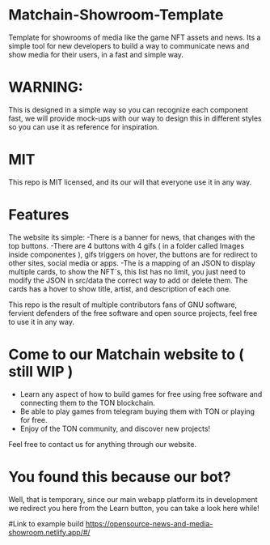 # Matchain-Showroom-Template
Template for showrooms of media like the game NFT assets and news. Its a simple tool for new developers to build a way to communicate news and show media for their users, in a fast and simple way.

# WARNING:
This is designed in a simple way so you can recognize each component fast, we will provide mock-ups with our way to design this in different styles so you can use it as reference for inspiration.

# MIT
This repo is MIT licensed, and its our will that everyone use it in any way.

# Features
The website its simple: 
-There is a banner for news, that changes with the top buttons.
-There are 4 buttons with 4 gifs ( in a folder called Images inside componentes ), gifs triggers on hover, the buttons are for redirect to other sites, social media or apps.
-The is a mapping of an JSON to display multiple cards, to show the NFT´s, this list has no limit, you just need to modify the JSON in src/data the correct way to add or delete them. The cards has a hover to show title, artist, and description of each one.

This repo is the result of multiple contributors fans of GNU software, fervient defenders of the free software and open source projects, feel free to use it in any way.


# Come to our Matchain website to ( still WIP )
- Learn any aspect of how to build games for free using free software and connecting them to the TON blockchain.
- Be able to play games from telegram buying them with TON or playing for free.
- Enjoy of the TON community, and discover new projects!

Feel free to contact us for anything through our website.

# You found this because our bot?
Well, that is temporary, since our main webapp platform its in development we redirect you here from the Learn button, you can take a look here while!

#Link to example build
https://opensource-news-and-media-showroom.netlify.app/#/
